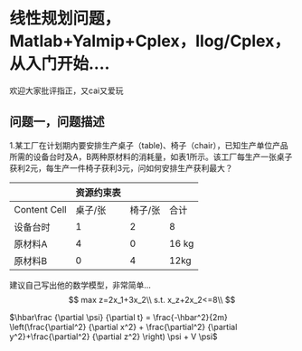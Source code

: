 线性规划问题，Matlab+Yalmip+Cplex，Ilog/Cplex，从入门开始....<br>
==

欢迎大家批评指正，又cai又爱玩  

问题一，问题描述<br>
--
1.某工厂在计划期内要安排生产桌子（table)、椅子（chair），已知生产单位产品所需的设备台时及A，B两种原材料的消耗量，如表1所示。该工厂每生产一张桌子获利2元，每生产一件椅子获利3元，问如何安排生产获利最大？

|    | 资源约束表 |    |   |
| ------------- | ------------- | ------------- | ------------- |
| Content Cell  | 桌子/张  | 椅子/张  | 合计  |
| 设备台时  | 1  | 2  | 8  |
| 原材料A  | 4  | 0  | 16 kg |
| 原材料B  | 0  | 4  | 12kg  |

建议自己写出他的数学模型，非常简单...
$$
max z=2x_1+3x_2\\
s.t.  x_z+2x_2<=8\\
$$

$\hbar\frac
{\partial \psi}
{\partial t}
= \frac{-\hbar^2}{2m} \left(\frac{\partial^2}
{\partial x^2} + \frac{\partial^2}
{\partial y^2}+\frac{\partial^2}
{\partial z^2}
\right) \psi + V \psi$

